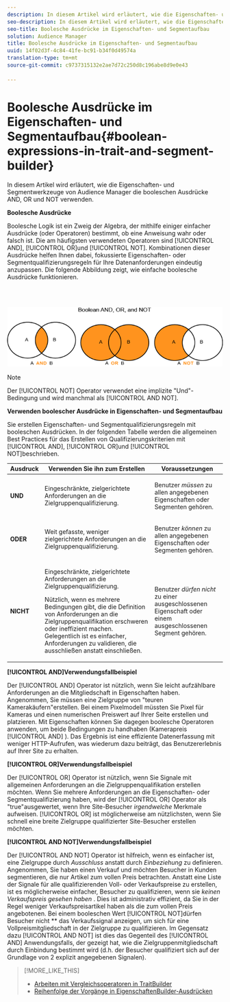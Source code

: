 ```yaml
---
description: In diesem Artikel wird erläutert, wie die Eigenschaften- und Segmentwerkzeuge von Audience Manager die booleschen Ausdrücke AND, OR und NOT verwenden.
seo-description: In diesem Artikel wird erläutert, wie die Eigenschaften- und Segmentwerkzeuge von Audience Manager die booleschen Ausdrücke AND, OR und NOT verwenden.
seo-title: Boolesche Ausdrücke im Eigenschaften- und Segmentaufbau
solution: Audience Manager
title: Boolesche Ausdrücke im Eigenschaften- und Segmentaufbau
uuid: 14f02d3f-4c84-41fe-bc91-b34f0d49574a
translation-type: tm+mt
source-git-commit: c9737315132e2ae7d72c250d8c196abe8d9e0e43

---
```



# Boolesche Ausdrücke im Eigenschaften- und Segmentaufbau{#boolean-expressions-in-trait-and-segment-builder}

In diesem Artikel wird erläutert, wie die Eigenschaften- und Segmentwerkzeuge von Audience Manager die booleschen Ausdrücke AND, OR und NOT verwenden.

<!-- 

c_tb_boolean.xml

 -->

**Boolesche Ausdrücke**

Boolesche Logik ist ein Zweig der Algebra, der mithilfe einiger einfacher Ausdrücke (oder Operatoren) bestimmt, ob eine Anweisung wahr oder falsch ist. Die am häufigsten verwendeten Operatoren sind [!UICONTROL AND], [!UICONTROL OR]und [!UICONTROL NOT]. Kombinationen dieser Ausdrücke helfen Ihnen dabei, fokussierte Eigenschaften- oder Segmentqualifizierungsregeln für Ihre Datenanforderungen eindeutig anzupassen. Die folgende Abbildung zeigt, wie einfache boolesche Ausdrücke funktionieren.

<br> 

![](assets/BooleanOverview_small.png)

>[!NOTE]
>
>Der [!UICONTROL NOT] Operator verwendet eine implizite "Und"-Bedingung und wird manchmal als [!UICONTROL AND NOT].

**Verwenden boolescher Ausdrücke in Eigenschaften- und Segmentaufbau**

Sie erstellen Eigenschaften- und Segmentqualifizierungsregeln mit booleschen Ausdrücken. In der folgenden Tabelle werden die allgemeinen Best Practices für das Erstellen von Qualifizierungskriterien mit [!UICONTROL AND], [!UICONTROL OR]und [!UICONTROL NOT]beschrieben.

<table id="table_C762872C98F54C4A86A2F1C840A86657"> 
 <thead> 
  <tr> 
   <th colname="col1" class="entry"> Ausdruck  </th> 
   <th colname="col2" class="entry"> Verwenden Sie ihn zum Erstellen </th> 
   <th colname="col3" class="entry"> Voraussetzungen </th> 
  </tr>
 </thead>
 <tbody> 
  <tr> 
   <td colname="col1"> <p><b><span class="wintitle"> UND</span></b> </p> </td> 
   <td colname="col2"> <p>Eingeschränkte, zielgerichtete Anforderungen an die Zielgruppenqualifizierung. </p> </td> 
   <td colname="col3"> <p>Benutzer <i>müssen</i> zu allen angegebenen Eigenschaften oder Segmenten gehören. </p> </td> 
  </tr> 
  <tr> 
   <td colname="col1"> <p><b><span class="wintitle"> ODER</span></b> </p> </td> 
   <td colname="col2"> <p>Weit gefasste, weniger zielgerichtete Anforderungen an die Zielgruppenqualifizierung. </p> </td> 
   <td colname="col3"> <p>Benutzer <i>können</i> zu allen angegebenen Eigenschaften oder Segmenten gehören. </p> </td> 
  </tr> 
  <tr> 
   <td colname="col1"> <p><b><span class="wintitle"> NICHT</span></b> </p> </td> 
   <td colname="col2"> <p>Eingeschränkte, zielgerichtete Anforderungen an die Zielgruppenqualifizierung. </p> <p>Nützlich, wenn es mehrere Bedingungen gibt, die die Definition von Anforderungen an die Zielgruppenqualifikation erschweren oder ineffizient machen. Gelegentlich ist es einfacher, Anforderungen zu validieren, die ausschließen anstatt einschließen. </p> </td> 
   <td colname="col3"> <p>Benutzer <i>dürfen nicht</i> zu einer ausgeschlossenen Eigenschaft oder einem ausgeschlossenen Segment gehören. </p> </td> 
  </tr> 
 </tbody> 
</table>

**[!UICONTROL AND]Verwendungsfallbeispiel**

Der [!UICONTROL AND] Operator ist nützlich, wenn Sie leicht aufzählbare Anforderungen an die Mitgliedschaft in Eigenschaften haben. Angenommen, Sie müssen eine Zielgruppe von "teuren Kamerakäufern"erstellen. Bei einem Pixelmodell müssten Sie Pixel für Kameras und einen numerischen Preiswert auf Ihrer Seite erstellen und platzieren. Mit Eigenschaften können Sie dagegen boolesche Operatoren anwenden, um beide Bedingungen zu handhaben (Kamerapreis [!UICONTROL AND] ). Das Ergebnis ist eine effiziente Datenerfassung mit weniger HTTP-Aufrufen, was wiederum dazu beiträgt, das Benutzererlebnis auf Ihrer Site zu erhalten.

**[!UICONTROL OR]Verwendungsfallbeispiel**

Der [!UICONTROL OR] Operator ist nützlich, wenn Sie Signale mit allgemeinen Anforderungen an die Zielgruppenqualifikation erstellen möchten. Wenn Sie mehrere Anforderungen an die Eigenschaften- oder Segmentqualifizierung haben, wird der [!UICONTROL OR] Operator als "true"ausgewertet, wenn Ihre Site-Besucher *irgendwelche* Merkmale aufweisen. [!UICONTROL OR] ist möglicherweise am nützlichsten, wenn Sie schnell eine breite Zielgruppe qualifizierter Site-Besucher erstellen möchten.

**[!UICONTROL AND NOT]Verwendungsfallbeispiel**

Der [!UICONTROL AND NOT] Operator ist hilfreich, wenn es einfacher ist, eine Zielgruppe durch *Ausschluss* anstatt durch *Einbeziehung* zu definieren. Angenommen, Sie haben einen Verkauf und möchten Besucher in Kunden segmentieren, die nur Artikel zum vollen Preis betrachten. Anstatt eine Liste der Signale für alle qualifizierenden Voll- oder Verkaufspreise zu erstellen, ist es möglicherweise einfacher, Besucher zu qualifizieren, wenn sie *keinen Verkaufspreis gesehen haben* . Dies ist administrativ effizient, da Sie in der Regel weniger Verkaufspreisartikel haben als die zum vollen Preis angebotenen. Bei einem booleschen Wert [!UICONTROL NOT]dürfen Besucher nicht ** das Verkaufssignal anzeigen, um sich für eine Vollpreismitgliedschaft in der Zielgruppe zu qualifizieren. Im Gegensatz dazu [!UICONTROL AND NOT] ist dies das Gegenteil des [!UICONTROL AND] Anwendungsfalls, der gezeigt hat, wie die Zielgruppenmitgliedschaft durch Einbindung bestimmt wird (d.h. der Besucher qualifiziert sich auf der Grundlage von 2 explizit angegebenen Signalen).

>[!MORE_LIKE_THIS]
>
>* [Arbeiten mit Vergleichsoperatoren in TraitBuilder](../features/traits/trait-comparison-operators.md)
>* [Reihenfolge der Vorgänge in EigenschaftenBuilder-Ausdrücken](../features/traits/trait-operator-precedence.md)

